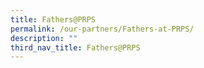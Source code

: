 ```yaml
---
title: Fathers@PRPS
permalink: /our-partners/Fathers-at-PRPS/
description: ""
third_nav_title: Fathers@PRPS
---
```

